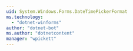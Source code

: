 ```yaml
---
uid: System.Windows.Forms.DateTimePickerFormat
ms.technology: 
  - "dotnet-winforms"
author: "dotnet-bot"
ms.author: "dotnetcontent"
manager: "wpickett"
---
```

